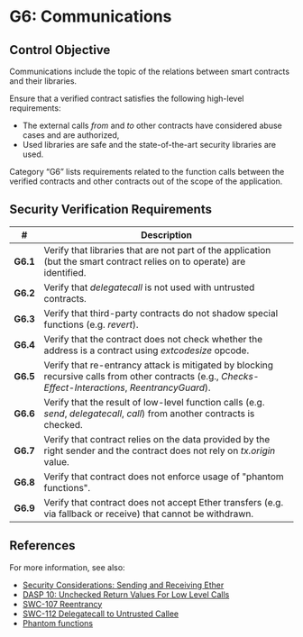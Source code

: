 # G6: Communications

## Control Objective

Communications include the topic of the relations between smart contracts and their libraries.

Ensure that a verified contract satisfies the following high-level requirements:
* The external calls *from* and *to* other contracts have considered abuse cases and are authorized,
* Used libraries are safe and the state-of-the-art security libraries are used.

Category “G6” lists requirements related to the function calls between the verified contracts and other contracts out of the scope of the application.

## Security Verification Requirements

| # | Description |
| --- | --- |
| **G6.1** | Verify that libraries that are not part of the application (but the smart contract relies on to operate) are identified. | 
| **G6.2** | Verify that *delegatecall* is not used with untrusted contracts. | 
| **G6.3** | Verify that third-party contracts do not shadow special functions (e.g. *revert*). | 
| **G6.4** | Verify that the contract does not check whether the address is a contract using *extcodesize* opcode. | 
| **G6.5** | Verify that re-entrancy attack is mitigated by blocking recursive calls from other contracts (e.g., *Checks-Effect-Interactions*, *ReentrancyGuard*). | 
| **G6.6** | Verify that the result of low-level function calls (e.g. *send*, *delegatecall*, *call*) from another contracts is checked. | 
| **G6.7** | Verify that contract relies on the data provided by the right sender and the contract does not rely on *tx.origin* value. | 
| **G6.8** | Verify that contract does not enforce usage of "phantom functions". |
| **G6.9** | Verify that contract does not accept Ether transfers (e.g. via fallback or receive) that cannot be withdrawn. |


## References

For more information, see also:

* [Security Considerations: Sending and Receiving Ether](https://solidity.readthedocs.io/en/v0.5.10/security-considerations.html#sending-and-receiving-ether)
* [DASP 10: Unchecked Return Values For Low Level Calls](https://www.dasp.co/#item-4)
* [SWC-107 Reentrancy](https://smartcontractsecurity.github.io/SWC-registry/docs/SWC-107)
* [SWC-112 Delegatecall to Untrusted Callee](https://smartcontractsecurity.github.io/SWC-registry/docs/SWC-112)
* [Phantom functions](https://media.dedaub.com/phantom-functions-and-the-billion-dollar-no-op-c56f062ae49f)

